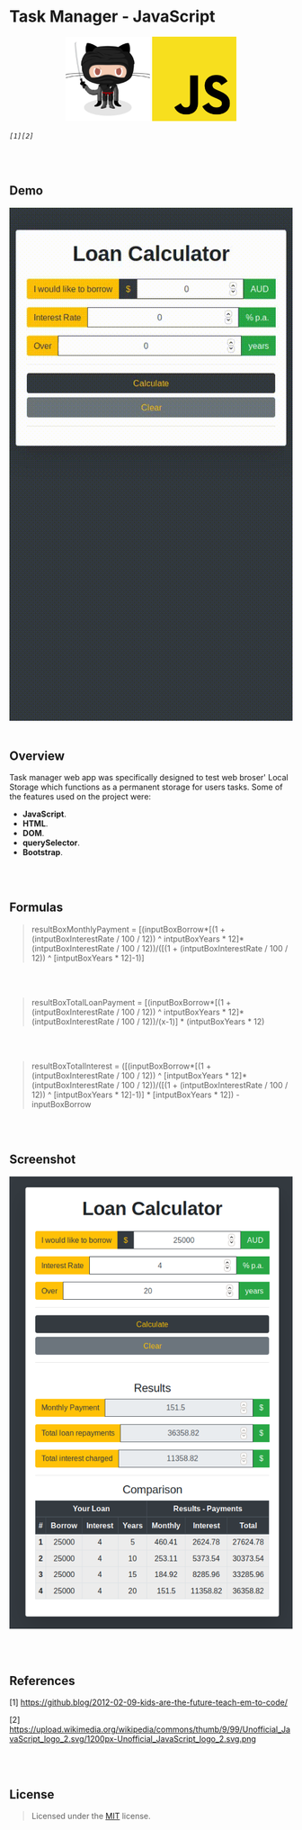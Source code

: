# Task Manager - JavaScript

<p align="center">
  <img src="/img/octocat.jpeg" alt="octocat" width="150" height="150"/>
  <img src="/img/js.png" alt="js" width="150" height="150"/>
</p>

*`[1][2]`*

<br><br>
## Demo 

![demo](/img/demo.gif)
<br><br>
## Overview

Task manager web app was specifically designed to test web broser' Local Storage which functions as a permanent storage for users tasks. Some of the features used on the project were:

- **JavaScript**.
- **HTML**.
- **DOM**.
- **querySelector**.
- **Bootstrap**.

<br><br>
## Formulas


> resultBoxMonthlyPayment = [(inputBoxBorrow*[(1 + (intputBoxInterestRate / 100 / 12)) ^ intputBoxYears * 12]*(intputBoxInterestRate / 100 / 12))/([(1 + (intputBoxInterestRate / 100 / 12)) ^ [intputBoxYears * 12]-1)]
      
<br><br>

> resultBoxTotalLoanPayment = [(inputBoxBorrow*[(1 + (intputBoxInterestRate / 100 / 12)) ^ intputBoxYears * 12]*(intputBoxInterestRate / 100 / 12))/(x-1)] * (intputBoxYears * 12)

<br><br>    
    
> resultBoxTotalInterest  = ([(inputBoxBorrow*[(1 + (intputBoxInterestRate / 100 / 12)) ^ [intputBoxYears * 12]*(intputBoxInterestRate / 100 / 12))/([(1 + (intputBoxInterestRate / 100 / 12)) ^ [intputBoxYears * 12]-1)] * [intputBoxYears * 12]) - inputBoxBorrow

<br><br>
## Screenshot

![screenshot](/img/screenshot.png)

<br><br>
## References

[1] <https://github.blog/2012-02-09-kids-are-the-future-teach-em-to-code/>

[2] <https://upload.wikimedia.org/wikipedia/commons/thumb/9/99/Unofficial_JavaScript_logo_2.svg/1200px-Unofficial_JavaScript_logo_2.svg.png>

<br><br>
## License

> Licensed under the [MIT](license) license.
